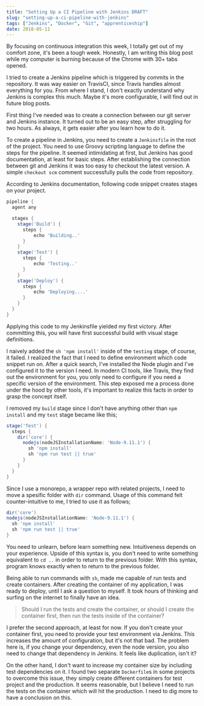 ```yaml
---
title: "Setting Up a CI Pipeline with Jenkins DRAFT"
slug: "setting-up-a-ci-pipeline-with-jenkins"
tags: ["Jenkins", "Docker", "Git", "apprenticeship"]
date: 2018-05-11
---
```


By focusing on continuous integration this week, I totally get out of my comfort zone, it's been a tough week. Honestly, I am writing this blog post while my computer is burning because of the Chrome with 30+ tabs opened.

I tried to create a Jenkins pipeline which is triggered by commits in the repository. It was way easier on TravisCI, since Travis handles almost everything for you. From where I stand, I don't exactly understand why Jenkins is complex this much. Maybe it's more configurable, I will find out in future blog posts.

First thing I've needed was to create a connection between our git server and Jenkins instance. It turned out to be an easy step, after struggling for two hours. As always, it gets easier after you learn how to do it.

To create a pipeline in Jenkins, you need to create a `Jenkinsfile` in the root of the project. You need to use Groovy scripting language to define the steps for the pipeline. It seemed intimidating at first, but Jenkins has good documentation, at least for basic steps. After establishing the connection between git and Jenkins it was too easy to checkout the latest version. A simple `checkout scm` comment successfully pulls the code from repository.

According to Jenkins documentation, following code snippet creates stages on your project.

```groovy
pipeline {
  agent any

  stages {
    stage('Build') {
      steps {
          echo 'Building..'
      }
    }
    stage('Test') {
      steps {
          echo 'Testing..'
      }
    }
    stage('Deploy') {
      steps {
          echo 'Deploying....'
      }
    }
  }
}
```

Applying this code to my Jenkinsfile yielded my first victory. After committing this, you will have first successful build with visual stage definitions.

I naively added the `sh 'npm install'` inside of the `testing` stage, of course, it failed. I realized the fact that I need to define environment which code snippet run on. After a quick search, I've installed the Node plugin and I've configured it to the version I need. In modern CI tools, like Travis, they find out the environment for you, you only need to configure if you need a specific version of the environment. This step exposed me a process done under the hood by other tools, it's important to realize this facts in order to grasp the concept itself.

I removed my `build` stage since I don't have anything other than `npm install` and my `test` stage became like this;

```groovy
stage('Test') {
  steps {
    dir('core') {
      nodejs(nodeJSInstallationName: 'Node-9.11.1') {
        sh 'npm install'
        sh 'npm run test || true'
      }
    }
  }
}
```

Since I use a monorepo, a wrapper repo with related projects, I need to move a spesific folder with `dir` command. Usage of this command felt counter-intuitive to me, I tried to use it as follows;

```groovy
dir('core')
nodejs(nodeJSInstallationName: 'Node-9.11.1') {
  sh 'npm install'
  sh 'npm run test || true'
}
```

You need to unlearn, before learn something new. Intuitiveness depends on your experience. Upside of this syntax is, you don't need to write something equivalent to `cd ..` in order to return to the previous folder. With this syntax, program knows exactly when to return to the previous folder.

Being able to run commands with `sh`, made me capable of run tests and create containers. After creating the container of my application, I was ready to deploy, until I ask a question to myself. It took hours of thinking and surfing on the internet to finally have an idea.

> Should I run the tests and create the container, or should I create the container first, then run the tests inside of the container?

I prefer the second approach, at least for now. If you don't create your container first, you need to provide your test environment via Jenkins. This increases the amount of configuration, but it's not that bad. The problem here is, if you change your dependency, even the node version, you also need to change that dependency in Jenkins. It feels like duplication, isn't it?

On the other hand, I don't want to increase my container size by including test dependencies on it. I found two separate `Dockerfile`s in some projects to overcome this issue, they simply create different containers for test project and the production. It seems reasonable, but I believe I need to run the tests on the container which will hit the production. I need to dig more to have a conclusion on this.
